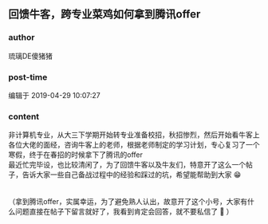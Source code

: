 ## 回馈牛客，跨专业菜鸡如何拿到腾讯offer
### author 
琉璃DE傻猪猪
### post-time 

编辑于  2019-04-29 10:07:27
### content 
<div class="post-topic-des nc-post-content">
 <div>
  非计算机专业，从大三下学期开始转专业准备校招，秋招惨烈，然后开始看牛客上各位大佬的面经，咨询牛客上的老师，根据老师制定的学习计划，专心复习了一个寒假，终于在春招的时候拿下了腾讯的offer
 </div>
 <div>
  最近忙完毕设，也比较清闲了，为了回馈牛客以及牛友们，特意开了这么一个帖子，告诉大家一些自己备战过程中的经验和踩过的坑，希望能帮助到大家
  <span>
   😁
  </span>
 </div>
 <div>
  <br/>
 </div>
 <div>
  <br/>
 </div>
 <div>
  （拿到腾讯offer，实属幸运，为了避免熟人认出，故意开了这个小号，大家有什么问题直接在帖子下留言就好了，我看到肯定会回答，就不要私信了
  <span>
   🤣
  </span>
  ）
  <br/>
 </div>
</div>
